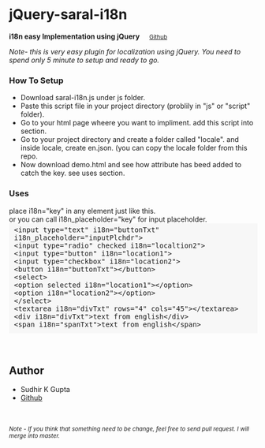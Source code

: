 # jQuery-saral-i18n
<b>i18n easy Implementation using jQuery</b> &nbsp; &nbsp;  <a href="https://github.com/sudhir600/jQuery-Saral-i18n" /><small>Github</small></a><br/>
	
<i>Note- this is very easy plugin for localization using jQuery. You need to spend only 5 minute to setup and ready to go.</i>

<h3>How To Setup</h3>
<ul>
 <li> Download saral-i18n.js under js folder.</li>
 <li> Paste this script file in your project directory (problily in "js" or "script" folder).</li>
 <li> Go to your html page wheere you want to impliment. add this script into <code><head></code> section.</li>
 <li> Go to your project directory and create a folder called "locale". and inside  locale, create en.json. (you can copy the locale folder from this repo.</li>
 <li> Now download demo.html and see how attribute has beed added to catch the key. see uses section.</li>
</ul>

<h3>Uses</h3>
place i18n="key" in any element just like this.<br /> or 
you can call i18n_placeholder="key" for input placeholder.
<br />
	<div style="background-color: #f7f7f7;padding: 5px 0px 10px 10px;font-family: 'Fira Mono', 'Andale Mono', 'Consolas', monospace;">
		&lt;input type=&quot;text&quot; i18n=&quot;buttonTxt&quot; i18n_placeholder=&quot;inputPlchdr&quot;&gt; <br /> &lt;input type=&quot;radio&quot; checked i18n=&quot;localtion2&quot;&gt; <br /> &lt;input type=&quot;button&quot; i18n=&quot;location1&quot;&gt; <br /> &lt;input type=&quot;checkbox&quot; i18n=&quot;location2&quot;&gt; <br /> &lt;button i18n=&quot;buttonTxt&quot;&gt;&lt;/button&gt; <br /> &lt;select&gt; <br /> &lt;option selected i18n=&quot;location1&quot;&gt;&lt;/option&gt; <br /> &lt;option i18n=&quot;location2&quot;&gt;&lt;/option&gt; <br /> &lt;/select&gt; <br /> &lt;textarea i18n=&quot;divTxt&quot; rows=&quot;4&quot; cols=&quot;45&quot;&gt;&lt;/textarea&gt; <br /> &lt;div i18n=&quot;divTxt&quot;&gt;text from english&lt;/div&gt; <br /> &lt;span i18n=&quot;spanTxt&quot;&gt;text from english&lt;/span&gt;
	</div>
<br /><br >
<h2>Author</h2>
<ul>
 <li>Sudhir K Gupta</li>
 <li><a href="https://github.com/sudhir600/jQuery-Saral-i18n" />Github</a></li>
</ul>
<br /><br />
<small>
<i>Note - If you think that something need to be change, feel free to send pull request. I will merge into master.</i>
</small>